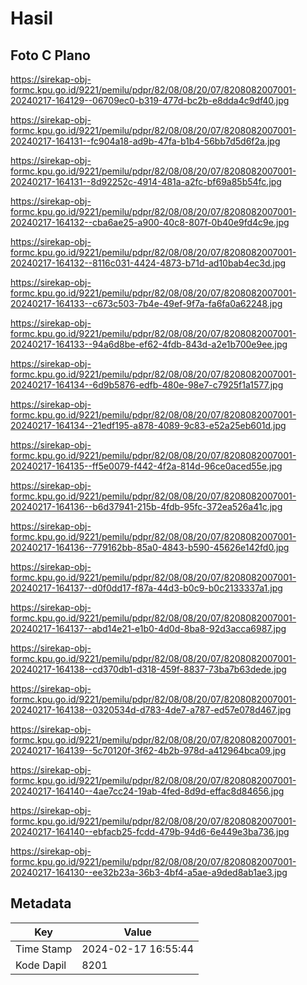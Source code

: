 # Hasil

## Foto C Plano

https://sirekap-obj-formc.kpu.go.id/9221/pemilu/pdpr/82/08/08/20/07/8208082007001-20240217-164129--06709ec0-b319-477d-bc2b-e8dda4c9df40.jpg

https://sirekap-obj-formc.kpu.go.id/9221/pemilu/pdpr/82/08/08/20/07/8208082007001-20240217-164131--fc904a18-ad9b-47fa-b1b4-56bb7d5d6f2a.jpg

https://sirekap-obj-formc.kpu.go.id/9221/pemilu/pdpr/82/08/08/20/07/8208082007001-20240217-164131--8d92252c-4914-481a-a2fc-bf69a85b54fc.jpg

https://sirekap-obj-formc.kpu.go.id/9221/pemilu/pdpr/82/08/08/20/07/8208082007001-20240217-164132--cba6ae25-a900-40c8-807f-0b40e9fd4c9e.jpg

https://sirekap-obj-formc.kpu.go.id/9221/pemilu/pdpr/82/08/08/20/07/8208082007001-20240217-164132--8116c031-4424-4873-b71d-ad10bab4ec3d.jpg

https://sirekap-obj-formc.kpu.go.id/9221/pemilu/pdpr/82/08/08/20/07/8208082007001-20240217-164133--c673c503-7b4e-49ef-9f7a-fa6fa0a62248.jpg

https://sirekap-obj-formc.kpu.go.id/9221/pemilu/pdpr/82/08/08/20/07/8208082007001-20240217-164133--94a6d8be-ef62-4fdb-843d-a2e1b700e9ee.jpg

https://sirekap-obj-formc.kpu.go.id/9221/pemilu/pdpr/82/08/08/20/07/8208082007001-20240217-164134--6d9b5876-edfb-480e-98e7-c7925f1a1577.jpg

https://sirekap-obj-formc.kpu.go.id/9221/pemilu/pdpr/82/08/08/20/07/8208082007001-20240217-164134--21edf195-a878-4089-9c83-e52a25eb601d.jpg

https://sirekap-obj-formc.kpu.go.id/9221/pemilu/pdpr/82/08/08/20/07/8208082007001-20240217-164135--ff5e0079-f442-4f2a-814d-96ce0aced55e.jpg

https://sirekap-obj-formc.kpu.go.id/9221/pemilu/pdpr/82/08/08/20/07/8208082007001-20240217-164136--b6d37941-215b-4fdb-95fc-372ea526a41c.jpg

https://sirekap-obj-formc.kpu.go.id/9221/pemilu/pdpr/82/08/08/20/07/8208082007001-20240217-164136--779162bb-85a0-4843-b590-45626e142fd0.jpg

https://sirekap-obj-formc.kpu.go.id/9221/pemilu/pdpr/82/08/08/20/07/8208082007001-20240217-164137--d0f0dd17-f87a-44d3-b0c9-b0c2133337a1.jpg

https://sirekap-obj-formc.kpu.go.id/9221/pemilu/pdpr/82/08/08/20/07/8208082007001-20240217-164137--abd14e21-e1b0-4d0d-8ba8-92d3acca6987.jpg

https://sirekap-obj-formc.kpu.go.id/9221/pemilu/pdpr/82/08/08/20/07/8208082007001-20240217-164138--cd370db1-d318-459f-8837-73ba7b63dede.jpg

https://sirekap-obj-formc.kpu.go.id/9221/pemilu/pdpr/82/08/08/20/07/8208082007001-20240217-164138--0320534d-d783-4de7-a787-ed57e078d467.jpg

https://sirekap-obj-formc.kpu.go.id/9221/pemilu/pdpr/82/08/08/20/07/8208082007001-20240217-164139--5c70120f-3f62-4b2b-978d-a412964bca09.jpg

https://sirekap-obj-formc.kpu.go.id/9221/pemilu/pdpr/82/08/08/20/07/8208082007001-20240217-164140--4ae7cc24-19ab-4fed-8d9d-effac8d84656.jpg

https://sirekap-obj-formc.kpu.go.id/9221/pemilu/pdpr/82/08/08/20/07/8208082007001-20240217-164140--ebfacb25-fcdd-479b-94d6-6e449e3ba736.jpg

https://sirekap-obj-formc.kpu.go.id/9221/pemilu/pdpr/82/08/08/20/07/8208082007001-20240217-164130--ee32b23a-36b3-4bf4-a5ae-a9ded8ab1ae3.jpg


## Metadata

| Key        | Value               |
| ---------- | ------------------- |
| Time Stamp | 2024-02-17 16:55:44 |
| Kode Dapil | 8201                |



